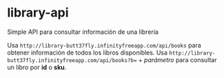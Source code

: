 # library-api
Simple API para consultar información de una librería

Usa `http://library-butt37fly.infinityfreeapp.com/api/books` para obtener información de todos los libros disponibles.
Usa `http://library-butt37fly.infinityfreeapp.com/api/books?b=` + _parámetro_ para consultar un libro por **id** o **sku**.
